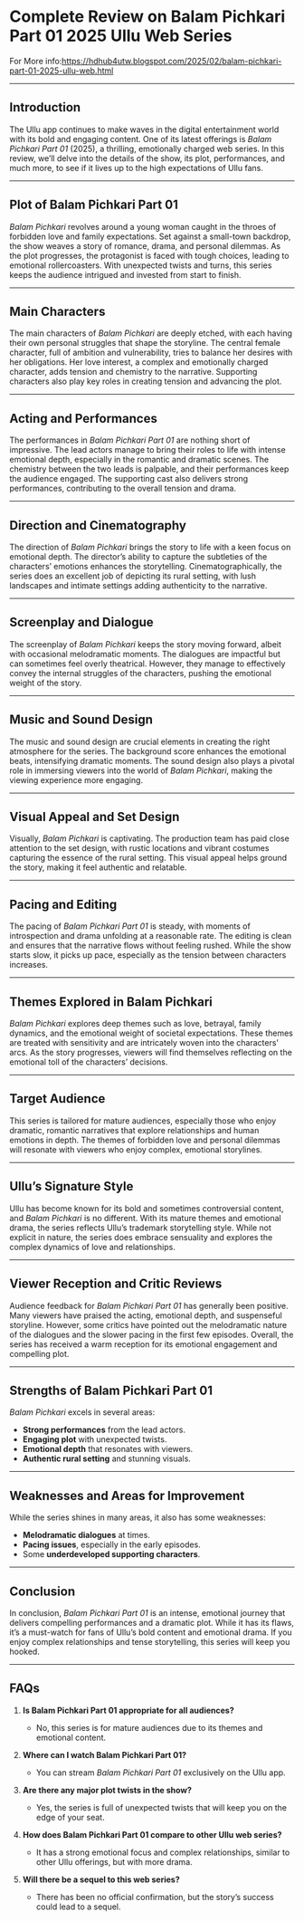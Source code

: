 # **Complete Review on Balam Pichkari Part 01 2025 Ullu Web Series**

For More info:https://hdhub4utw.blogspot.com/2025/02/balam-pichkari-part-01-2025-ullu-web.html 

---

## **Introduction**

The Ullu app continues to make waves in the digital entertainment world with its bold and engaging content. One of its latest offerings is *Balam Pichkari Part 01* (2025), a thrilling, emotionally charged web series. In this review, we’ll delve into the details of the show, its plot, performances, and much more, to see if it lives up to the high expectations of Ullu fans.

---

## **Plot of Balam Pichkari Part 01**

*Balam Pichkari* revolves around a young woman caught in the throes of forbidden love and family expectations. Set against a small-town backdrop, the show weaves a story of romance, drama, and personal dilemmas. As the plot progresses, the protagonist is faced with tough choices, leading to emotional rollercoasters. With unexpected twists and turns, this series keeps the audience intrigued and invested from start to finish.

---

## **Main Characters**

The main characters of *Balam Pichkari* are deeply etched, with each having their own personal struggles that shape the storyline. The central female character, full of ambition and vulnerability, tries to balance her desires with her obligations. Her love interest, a complex and emotionally charged character, adds tension and chemistry to the narrative. Supporting characters also play key roles in creating tension and advancing the plot.

---

## **Acting and Performances**

The performances in *Balam Pichkari Part 01* are nothing short of impressive. The lead actors manage to bring their roles to life with intense emotional depth, especially in the romantic and dramatic scenes. The chemistry between the two leads is palpable, and their performances keep the audience engaged. The supporting cast also delivers strong performances, contributing to the overall tension and drama.

---

## **Direction and Cinematography**

The direction of *Balam Pichkari* brings the story to life with a keen focus on emotional depth. The director’s ability to capture the subtleties of the characters’ emotions enhances the storytelling. Cinematographically, the series does an excellent job of depicting its rural setting, with lush landscapes and intimate settings adding authenticity to the narrative.

---

## **Screenplay and Dialogue**

The screenplay of *Balam Pichkari* keeps the story moving forward, albeit with occasional melodramatic moments. The dialogues are impactful but can sometimes feel overly theatrical. However, they manage to effectively convey the internal struggles of the characters, pushing the emotional weight of the story.

---

## **Music and Sound Design**

The music and sound design are crucial elements in creating the right atmosphere for the series. The background score enhances the emotional beats, intensifying dramatic moments. The sound design also plays a pivotal role in immersing viewers into the world of *Balam Pichkari*, making the viewing experience more engaging.

---

## **Visual Appeal and Set Design**

Visually, *Balam Pichkari* is captivating. The production team has paid close attention to the set design, with rustic locations and vibrant costumes capturing the essence of the rural setting. This visual appeal helps ground the story, making it feel authentic and relatable.

---

## **Pacing and Editing**

The pacing of *Balam Pichkari Part 01* is steady, with moments of introspection and drama unfolding at a reasonable rate. The editing is clean and ensures that the narrative flows without feeling rushed. While the show starts slow, it picks up pace, especially as the tension between characters increases.

---

## **Themes Explored in Balam Pichkari**

*Balam Pichkari* explores deep themes such as love, betrayal, family dynamics, and the emotional weight of societal expectations. These themes are treated with sensitivity and are intricately woven into the characters’ arcs. As the story progresses, viewers will find themselves reflecting on the emotional toll of the characters’ decisions.

---

## **Target Audience**

This series is tailored for mature audiences, especially those who enjoy dramatic, romantic narratives that explore relationships and human emotions in depth. The themes of forbidden love and personal dilemmas will resonate with viewers who enjoy complex, emotional storylines.

---

## **Ullu’s Signature Style**

Ullu has become known for its bold and sometimes controversial content, and *Balam Pichkari* is no different. With its mature themes and emotional drama, the series reflects Ullu’s trademark storytelling style. While not explicit in nature, the series does embrace sensuality and explores the complex dynamics of love and relationships.

---

## **Viewer Reception and Critic Reviews**

Audience feedback for *Balam Pichkari Part 01* has generally been positive. Many viewers have praised the acting, emotional depth, and suspenseful storyline. However, some critics have pointed out the melodramatic nature of the dialogues and the slower pacing in the first few episodes. Overall, the series has received a warm reception for its emotional engagement and compelling plot.

---

## **Strengths of Balam Pichkari Part 01**

*Balam Pichkari* excels in several areas:
- **Strong performances** from the lead actors.
- **Engaging plot** with unexpected twists.
- **Emotional depth** that resonates with viewers.
- **Authentic rural setting** and stunning visuals.

---

## **Weaknesses and Areas for Improvement**

While the series shines in many areas, it also has some weaknesses:
- **Melodramatic dialogues** at times.
- **Pacing issues**, especially in the early episodes.
- Some **underdeveloped supporting characters**.

---

## **Conclusion**

In conclusion, *Balam Pichkari Part 01* is an intense, emotional journey that delivers compelling performances and a dramatic plot. While it has its flaws, it’s a must-watch for fans of Ullu’s bold content and emotional drama. If you enjoy complex relationships and tense storytelling, this series will keep you hooked.

---

## **FAQs**

1. **Is Balam Pichkari Part 01 appropriate for all audiences?**
   - No, this series is for mature audiences due to its themes and emotional content.

2. **Where can I watch Balam Pichkari Part 01?**
   - You can stream *Balam Pichkari Part 01* exclusively on the Ullu app.

3. **Are there any major plot twists in the show?**
   - Yes, the series is full of unexpected twists that will keep you on the edge of your seat.

4. **How does Balam Pichkari Part 01 compare to other Ullu web series?**
   - It has a strong emotional focus and complex relationships, similar to other Ullu offerings, but with more drama.

5. **Will there be a sequel to this web series?**
   - There has been no official confirmation, but the story’s success could lead to a sequel.
